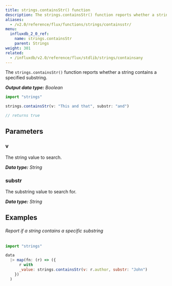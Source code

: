 ```yaml
---
title: strings.containsStr() function
description: The strings.containsStr() function reports whether a string contains a specified substring.
aliases:
  - /v2.0/reference/flux/functions/strings/containsstr/
menu:
  influxdb_2_0_ref:
    name: strings.containsStr
    parent: Strings
weight: 301
related:
  - /influxdb/v2.0/reference/flux/stdlib/strings/containsany
---
```


The `strings.containsStr()` function reports whether a string contains a specified substring.

_**Output data type:** Boolean_

```js
import "strings"

strings.containsStr(v: "This and that", substr: "and")

// returns true
```

## Parameters

### v
The string value to search.

_**Data type:** String_

### substr
The substring value to search for.

_**Data type:** String_

## Examples

###### Report if a string contains a specific substring
```js
import "strings"

data
  |> map(fn: (r) => ({
      r with
      _value: strings.containsStr(v: r.author, substr: "John")
    })
  )
```
